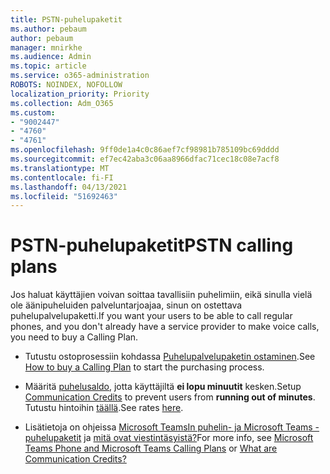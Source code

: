 ```yaml
---
title: PSTN-puhelupaketit
ms.author: pebaum
author: pebaum
manager: mnirkhe
ms.audience: Admin
ms.topic: article
ms.service: o365-administration
ROBOTS: NOINDEX, NOFOLLOW
localization_priority: Priority
ms.collection: Adm_O365
ms.custom:
- "9002447"
- "4760"
- "4761"
ms.openlocfilehash: 9ff0de1a4c0c86aef7cf98981b785109bc69dddd
ms.sourcegitcommit: ef7ec42aba3c06aa8966dfac71cec18c08e7acf8
ms.translationtype: MT
ms.contentlocale: fi-FI
ms.lasthandoff: 04/13/2021
ms.locfileid: "51692463"
---
```

# <a name="pstn-calling-plans"></a><span data-ttu-id="9e17e-102">PSTN-puhelupaketit</span><span class="sxs-lookup"><span data-stu-id="9e17e-102">PSTN calling plans</span></span>

<span data-ttu-id="9e17e-103">Jos haluat käyttäjien voivan soittaa tavallisiin puhelimiin, eikä sinulla vielä ole äänipuheluiden palveluntarjoajaa, sinun on ostettava puhelupalvelupaketti.</span><span class="sxs-lookup"><span data-stu-id="9e17e-103">If you want your users to be able to call regular phones, and you don't already have a service provider to make voice calls, you need to buy a Calling Plan.</span></span>

- <span data-ttu-id="9e17e-104">Tutustu ostoprosessiin kohdassa [Puhelupalvelupaketin ostaminen](https://docs.microsoft.com/MicrosoftTeams/calling-plans-for-office-365).</span><span class="sxs-lookup"><span data-stu-id="9e17e-104">See [How to buy a Calling Plan](https://docs.microsoft.com/MicrosoftTeams/calling-plans-for-office-365) to start the purchasing process.</span></span>

- <span data-ttu-id="9e17e-105">Määritä [puhelusaldo](https://docs.microsoft.com/microsoftteams/set-up-communications-credits-for-your-organization), jotta käyttäjiltä **ei lopu minuutit** kesken.</span><span class="sxs-lookup"><span data-stu-id="9e17e-105">Setup [Communication Credits](https://docs.microsoft.com/microsoftteams/set-up-communications-credits-for-your-organization) to prevent users from **running out of minutes**.</span></span> <span data-ttu-id="9e17e-106">Tutustu hintoihin [täällä](https://products.office.com/microsoft-teams/voice-calling).</span><span class="sxs-lookup"><span data-stu-id="9e17e-106">See rates [here](https://products.office.com/microsoft-teams/voice-calling).</span></span> 

- <span data-ttu-id="9e17e-107">Lisätietoja on ohjeissa [Microsoft TeamsIn puhelin- ja Microsoft Teams -puhelupaketit](https://docs.microsoft.com/MicrosoftTeams/calling-plan-landing-page) ja [mitä ovat viestintäsyistä?](https://docs.microsoft.com/microsoftteams/what-are-communications-credits)</span><span class="sxs-lookup"><span data-stu-id="9e17e-107">For more info, see [Microsoft Teams Phone and Microsoft Teams Calling Plans](https://docs.microsoft.com/MicrosoftTeams/calling-plan-landing-page) or [What are Communication Credits?](https://docs.microsoft.com/microsoftteams/what-are-communications-credits)</span></span>

